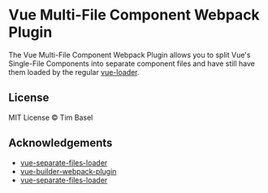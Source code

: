 # Vue Multi-File Component Webpack Plugin

The Vue Multi-File Component Webpack Plugin allows you to split Vue's Single-File Components into separate component files and have still have them loaded by the regular [vue-loader](https://github.com/vuejs/vue-loader).

## License

MIT License © Tim Basel

## Acknowledgements

- [vue-separate-files-loader](https://github.com/NetCZ/vue-separate-files-webpack-loader)
- [vue-builder-webpack-plugin](https://github.com/pksunkara/vue-builder-webpack-plugin)
- [vue-separate-files-loader](https://github.com/pksunkara/vue-builder-webpack-plugin)
